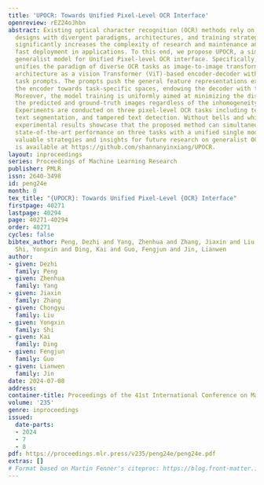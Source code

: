 ```yaml
---
title: 'UPOCR: Towards Unified Pixel-Level OCR Interface'
openreview: rEZ24oJhbn
abstract: Existing optical character recognition (OCR) methods rely on task-specific
  designs with divergent paradigms, architectures, and training strategies, which
  significantly increases the complexity of research and maintenance and hinders the
  fast deployment in applications. To this end, we propose UPOCR, a simple-yet-effective
  generalist model for Unified Pixel-level OCR interface. Specifically, the UPOCR
  unifies the paradigm of diverse OCR tasks as image-to-image transformation and the
  architecture as a vision Transformer (ViT)-based encoder-decoder with learnable
  task prompts. The prompts push the general feature representations extracted by
  the encoder towards task-specific spaces, endowing the decoder with task awareness.
  Moreover, the model training is uniformly aimed at minimizing the discrepancy between
  the predicted and ground-truth images regardless of the inhomogeneity among tasks.
  Experiments are conducted on three pixel-level OCR tasks including text removal,
  text segmentation, and tampered text detection. Without bells and whistles, the
  experimental results showcase that the proposed method can simultaneously achieve
  state-of-the-art performance on three tasks with a unified single model, which provides
  valuable strategies and insights for future research on generalist OCR models. Code
  is available at https://github.com/shannanyinxiang/UPOCR.
layout: inproceedings
series: Proceedings of Machine Learning Research
publisher: PMLR
issn: 2640-3498
id: peng24e
month: 0
tex_title: "{UPOCR}: Towards Unified Pixel-Level {OCR} Interface"
firstpage: 40271
lastpage: 40294
page: 40271-40294
order: 40271
cycles: false
bibtex_author: Peng, Dezhi and Yang, Zhenhua and Zhang, Jiaxin and Liu, Chongyu and
  Shi, Yongxin and Ding, Kai and Guo, Fengjun and Jin, Lianwen
author:
- given: Dezhi
  family: Peng
- given: Zhenhua
  family: Yang
- given: Jiaxin
  family: Zhang
- given: Chongyu
  family: Liu
- given: Yongxin
  family: Shi
- given: Kai
  family: Ding
- given: Fengjun
  family: Guo
- given: Lianwen
  family: Jin
date: 2024-07-08
address:
container-title: Proceedings of the 41st International Conference on Machine Learning
volume: '235'
genre: inproceedings
issued:
  date-parts:
  - 2024
  - 7
  - 8
pdf: https://proceedings.mlr.press/v235/peng24e/peng24e.pdf
extras: []
# Format based on Martin Fenner's citeproc: https://blog.front-matter.io/posts/citeproc-yaml-for-bibliographies/
---
```


